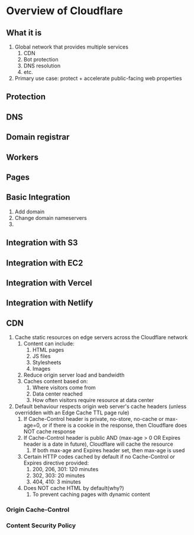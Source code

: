 # Overview of Cloudflare

## What it is

1. Global network that provides multiple services
   1. CDN
   1. Bot protection
   1. DNS resolution
   1. etc.
1. Primary use case: protect + accelerate public-facing web properties

## Protection

## DNS

## Domain registrar

## Workers

## Pages

## Basic Integration

1. Add domain
1. Change domain nameservers
1.

## Integration with S3

## Integration with EC2

## Integration with Vercel

## Integration with Netlify

## CDN

1. Cache static resources on edge servers across the Cloudflare network
   1. Content can include:
      1. HTML pages
      1. JS files
      1. Stylesheets
      1. Images
   1. Reduce origin server load and bandwidth
   1. Caches content based on:
      1. Where visitors come from
      1. Data center reached
      1. How often visitors require resource at data center
1. Default behaviour respects origin web server's cache headers (unless overridden with an Edge Cache TTL page rule)
   1. If Cache-Control header is private, no-store, no-cache or max-age=0, or if there is a cookie in the response, then Cloudflare does NOT cache response
   1. If Cache-Control header is public AND (max-age > 0 OR Expires header is a date in future), Cloudflare will cache the resource
      1. If both max-age and Expires header set, then max-age is used
   1. Certain HTTP codes cached by default if no Cache-Control or Expires directive provided:
      1. 200, 206, 301: 120 minutes
      1. 302, 303: 20 minutes
      1. 404, 410: 3 minutes
   1. Does NOT cache HTML by default(why?)
      1. To prevent caching pages with dynamic content

### Origin Cache-Control

### Content Security Policy
